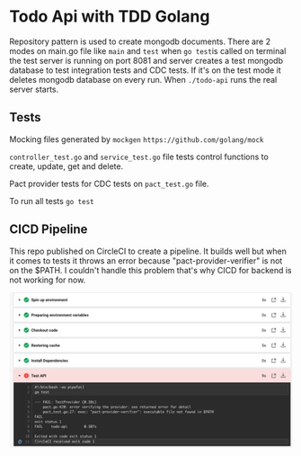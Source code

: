 # Todo Api with TDD Golang

Repository pattern is used to create mongodb documents. 
There are 2 modes on main.go file like `main` and `test` when `go test`is called on terminal the test server is running on port 8081 and server
creates a test mongodb database to test integration tests and CDC tests. If it's on the test mode it deletes mongodb database on every run.
When `./todo-api` runs the real server starts.


## Tests
Mocking files generated by `mockgen` `https://github.com/golang/mock`

`controller_test.go` and `service_test.go` file tests control functions to create, update, get and delete.

Pact provider tests for CDC tests on `pact_test.go` file.

To run all tests `go test`

## CICD Pipeline

This repo published on CircleCI to create a pipeline. It builds well but when it comes to tests it throws an error because "pact-provider-verifier" 
is not on the $PATH. I couldn't handle this problem that's why CICD for backend is not working for now.

![Image for CICD](https://github.com/gokhantos/todo-api/blob/main/cicd-api.png)
